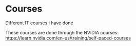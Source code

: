 # Courses
Different IT courses I have done

These courses are done through the NVIDIA courses: https://learn.nvidia.com/en-us/training/self-paced-courses 
